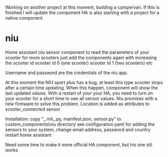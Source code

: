 Working on another project at this moment, building a campervan. 
If this is finished I will update the component
HA is also starting with a project for a native component

# niu

Home assistant niu sensor component to read the parameters of your scooter
for more scooters just add the components again with increasing the scooter id
scooter id 0 (one scooter)
scooter id 1 (two scooters)
etc

Username and password are the credentials of the niu app.

At this moment the NIU sport plus has a bug, at least this type scooter stops after a certain time updating.
When this happen, component will show the last updated values.
With a restart of your your HA, you need to turn on your scooter for a short time to see all sensor values.
Niu promises with a new firmware to solve this problem.
Location is added as attributes to scooter_connected sensor

Installation:
copy "_ init_.py, manifest.json, sensor.py" to custom_components\niu directory
see configuration.yaml for adding the sensors to your system, change email address, password and country
restart home assistant

Need some time to make it  more official HA component, but his one stil works 


